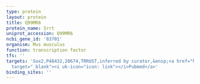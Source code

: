 ```yaml
---
type: protein
layout: protein
title: Q99MR6
protein_name: Srrt
uniprot_accession: Q99MR6
ncbi_gene_id: '83701'
organism: Mus musculus
function: transcription factor
tfs: ''
targets: 'Sox2,P48432,20674,TRRUST,inferred by curator,&ensp;<a href="https://www.ncbi.nlm.nih.gov/pubmed/?term=22198669%5Buid%5D"
  target="_blank"><i uk-icon="icon: link"></i>Pubmed</a>'
binding_sites: ''
---
```

